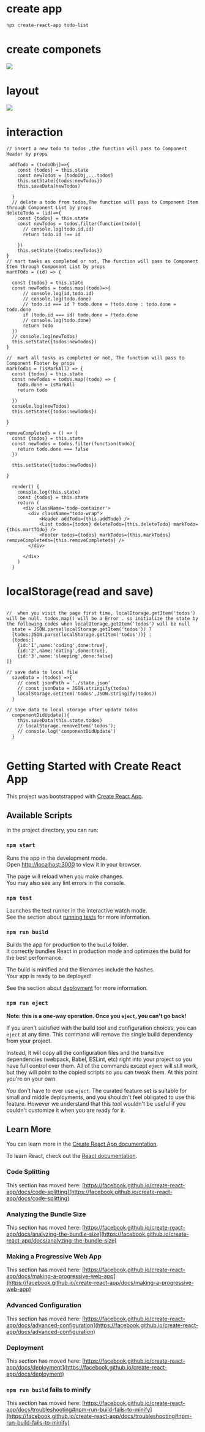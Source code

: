 # create app

`npx create-react-app todo-list`

# create componets
![](./src/pic/components.png)

# layout

![](./src/pic/layout.png)
# interaction 
```
// insert a new todo to todos ,the function will pass to Component Header by props

 addTodo = (todoObj)=>{
    const {todos} = this.state
    const newTodos = [todoObj,...todos]
    this.setState({todos:newTodos})
    this.saveData(newTodos)

  }
  // delete a todo from todos,The function will pass to Component Item through Component List by props
deleteTodo = (id)=>{
    const {todos} = this.state
    const newTodos = todos.filter(function(todo){
      // console.log(todo.id,id)
      return todo.id !== id

    })
    this.setState({todos:newTodos})
}
// mart tasks as completed or not, The function will pass to Component Item through Component List by props
martTOdo = (id) => {
  
  const {todos} = this.state
  const newTodos = todos.map((todo)=>{
      // console.log(id,todo.id)
      // console.log(todo.done)
      // todo.id === id ? todo.done = !todo.done : todo.done = todo.done
      if (todo.id === id) todo.done = !todo.done
      // console.log(todo.done)
      return todo
  })
  // console.log(newTodos)
  this.setState({todos:newTodos})
}

//  mart all tasks as completed or not, The function will pass to Component Footer by props
markTodos = (isMarkAll) => {
  const {todos} = this.state
  const newTodos = todos.map((todo) => {
    todo.done = isMarkAll
    return todo

  })
  console.log(newTodos)
  this.setState({todos:newTodos})

}

removeCompleteds = () => {
  const {todos} = this.state
  const newTodos = todos.filter(function(todo){
    return todo.done === false
  })

  this.setState({todos:newTodos})

}

  render() {
    console.log(this.state)
    const {todos} = this.state
    return (
      <div className='todo-container'>
        <div className="todo-wrap">
            <Header addTodo={this.addTodo} />
            <List todos={todos} deleteTodo={this.deleteTodo} markTodo={this.martTOdo} />
            <Footer todos={todos} markTodos={this.markTodos} removeCompleteds={this.removeCompleteds} />
        </div>

      </div>
    )
  }
```

# localStorage(read and save)

```

//  when you visit the page first time, localDtorage.getItem('todos') will be null. todos.map() will be a Error . so initialize the state by the following codes when localDtorage.getItem('todos') will be null
  state = JSON.parse(localStorage.getItem('todos')) ? 
  {todos:JSON.parse(localStorage.getItem('todos'))} : 
  {todos:[
    {id:'1',name:'coding',done:true},
    {id:'2',name:'eating',done:true},
    {id:'3',name:'sleeping',done:false}
]}

// save data to local file
  saveData = (todos) =>{
    // const jsonPath = './state.json'
    // const jsonData = JSON.stringify(todos)
    localStorage.setItem('todos',JSON.stringify(todos))
  }

// save data to local storage after update todos
  componentDidUpdate(){
    this.saveData(this.state.todos)
    // localStorage.removeItem('todos');
    // console.log('componentDidUpdate')
  }
  
```

# Getting Started with Create React App

This project was bootstrapped with [Create React App](https://github.com/facebook/create-react-app).

## Available Scripts

In the project directory, you can run:

### `npm start`

Runs the app in the development mode.\
Open [http://localhost:3000](http://localhost:3000) to view it in your browser.

The page will reload when you make changes.\
You may also see any lint errors in the console.

### `npm test`

Launches the test runner in the interactive watch mode.\
See the section about [running tests](https://facebook.github.io/create-react-app/docs/running-tests) for more information.

### `npm run build`

Builds the app for production to the `build` folder.\
It correctly bundles React in production mode and optimizes the build for the best performance.

The build is minified and the filenames include the hashes.\
Your app is ready to be deployed!

See the section about [deployment](https://facebook.github.io/create-react-app/docs/deployment) for more information.

### `npm run eject`

**Note: this is a one-way operation. Once you `eject`, you can't go back!**

If you aren't satisfied with the build tool and configuration choices, you can `eject` at any time. This command will remove the single build dependency from your project.

Instead, it will copy all the configuration files and the transitive dependencies (webpack, Babel, ESLint, etc) right into your project so you have full control over them. All of the commands except `eject` will still work, but they will point to the copied scripts so you can tweak them. At this point you're on your own.

You don't have to ever use `eject`. The curated feature set is suitable for small and middle deployments, and you shouldn't feel obligated to use this feature. However we understand that this tool wouldn't be useful if you couldn't customize it when you are ready for it.

## Learn More

You can learn more in the [Create React App documentation](https://facebook.github.io/create-react-app/docs/getting-started).

To learn React, check out the [React documentation](https://reactjs.org/).

### Code Splitting

This section has moved here: [https://facebook.github.io/create-react-app/docs/code-splitting](https://facebook.github.io/create-react-app/docs/code-splitting)

### Analyzing the Bundle Size

This section has moved here: [https://facebook.github.io/create-react-app/docs/analyzing-the-bundle-size](https://facebook.github.io/create-react-app/docs/analyzing-the-bundle-size)

### Making a Progressive Web App

This section has moved here: [https://facebook.github.io/create-react-app/docs/making-a-progressive-web-app](https://facebook.github.io/create-react-app/docs/making-a-progressive-web-app)

### Advanced Configuration

This section has moved here: [https://facebook.github.io/create-react-app/docs/advanced-configuration](https://facebook.github.io/create-react-app/docs/advanced-configuration)

### Deployment

This section has moved here: [https://facebook.github.io/create-react-app/docs/deployment](https://facebook.github.io/create-react-app/docs/deployment)

### `npm run build` fails to minify

This section has moved here: [https://facebook.github.io/create-react-app/docs/troubleshooting#npm-run-build-fails-to-minify](https://facebook.github.io/create-react-app/docs/troubleshooting#npm-run-build-fails-to-minify)

